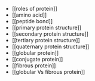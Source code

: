 - [[roles of protein]]
- [[amino acid]]
- [[peptide bond]]
- [[primary protein structure]]
- [[secondary protein structure]]
- [[tertiary protein structure]]
- [[quaternary protein structure]]
- [[globular protein]]
- [[conjugate protein]]
- [[fibrous protein]]
- [[globular Vs fibrous protein]]



